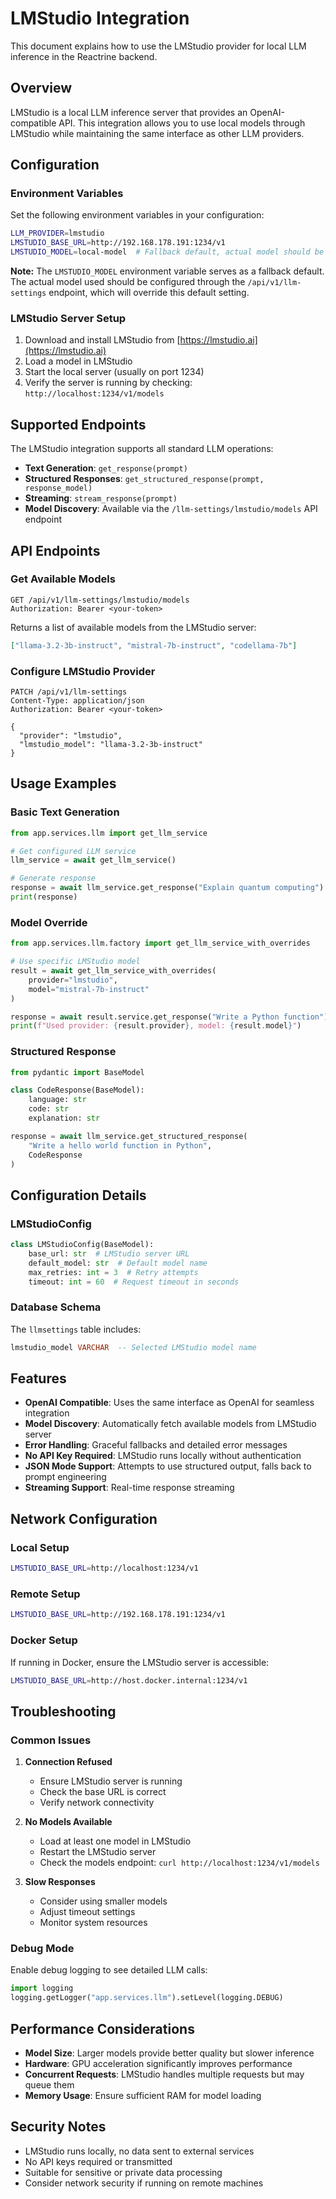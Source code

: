 # LMStudio Integration

This document explains how to use the LMStudio provider for local LLM inference in the Reactrine backend.

## Overview

LMStudio is a local LLM inference server that provides an OpenAI-compatible API. This integration allows you to use local models through LMStudio while maintaining the same interface as other LLM providers.

## Configuration

### Environment Variables

Set the following environment variables in your configuration:

```bash
LLM_PROVIDER=lmstudio
LMSTUDIO_BASE_URL=http://192.168.178.191:1234/v1
LMSTUDIO_MODEL=local-model  # Fallback default, actual model should be set via API
```

**Note:** The `LMSTUDIO_MODEL` environment variable serves as a fallback default. The actual model used should be configured through the `/api/v1/llm-settings` endpoint, which will override this default setting.

### LMStudio Server Setup

1. Download and install LMStudio from [https://lmstudio.ai](https://lmstudio.ai)
2. Load a model in LMStudio
3. Start the local server (usually on port 1234)
4. Verify the server is running by checking: `http://localhost:1234/v1/models`

## Supported Endpoints

The LMStudio integration supports all standard LLM operations:

- **Text Generation**: `get_response(prompt)`
- **Structured Responses**: `get_structured_response(prompt, response_model)`
- **Streaming**: `stream_response(prompt)`
- **Model Discovery**: Available via the `/llm-settings/lmstudio/models` API endpoint

## API Endpoints

### Get Available Models

```http
GET /api/v1/llm-settings/lmstudio/models
Authorization: Bearer <your-token>
```

Returns a list of available models from the LMStudio server:

```json
["llama-3.2-3b-instruct", "mistral-7b-instruct", "codellama-7b"]
```

### Configure LMStudio Provider

```http
PATCH /api/v1/llm-settings
Content-Type: application/json
Authorization: Bearer <your-token>

{
  "provider": "lmstudio",
  "lmstudio_model": "llama-3.2-3b-instruct"
}
```

## Usage Examples

### Basic Text Generation

```python
from app.services.llm import get_llm_service

# Get configured LLM service
llm_service = await get_llm_service()

# Generate response
response = await llm_service.get_response("Explain quantum computing")
print(response)
```

### Model Override

```python
from app.services.llm.factory import get_llm_service_with_overrides

# Use specific LMStudio model
result = await get_llm_service_with_overrides(
    provider="lmstudio",
    model="mistral-7b-instruct"
)

response = await result.service.get_response("Write a Python function")
print(f"Used provider: {result.provider}, model: {result.model}")
```

### Structured Response

```python
from pydantic import BaseModel

class CodeResponse(BaseModel):
    language: str
    code: str
    explanation: str

response = await llm_service.get_structured_response(
    "Write a hello world function in Python",
    CodeResponse
)
```

## Configuration Details

### LMStudioConfig

```python
class LMStudioConfig(BaseModel):
    base_url: str  # LMStudio server URL
    default_model: str  # Default model name
    max_retries: int = 3  # Retry attempts
    timeout: int = 60  # Request timeout in seconds
```

### Database Schema

The `llmsettings` table includes:

```sql
lmstudio_model VARCHAR  -- Selected LMStudio model name
```

## Features

- **OpenAI Compatible**: Uses the same interface as OpenAI for seamless integration
- **Model Discovery**: Automatically fetch available models from LMStudio server
- **Error Handling**: Graceful fallbacks and detailed error messages
- **No API Key Required**: LMStudio runs locally without authentication
- **JSON Mode Support**: Attempts to use structured output, falls back to prompt engineering
- **Streaming Support**: Real-time response streaming

## Network Configuration

### Local Setup

```bash
LMSTUDIO_BASE_URL=http://localhost:1234/v1
```

### Remote Setup

```bash
LMSTUDIO_BASE_URL=http://192.168.178.191:1234/v1
```

### Docker Setup

If running in Docker, ensure the LMStudio server is accessible:

```bash
LMSTUDIO_BASE_URL=http://host.docker.internal:1234/v1
```

## Troubleshooting

### Common Issues

1. **Connection Refused**

   - Ensure LMStudio server is running
   - Check the base URL is correct
   - Verify network connectivity

2. **No Models Available**

   - Load at least one model in LMStudio
   - Restart the LMStudio server
   - Check the models endpoint: `curl http://localhost:1234/v1/models`

3. **Slow Responses**
   - Consider using smaller models
   - Adjust timeout settings
   - Monitor system resources

### Debug Mode

Enable debug logging to see detailed LLM calls:

```python
import logging
logging.getLogger("app.services.llm").setLevel(logging.DEBUG)
```

## Performance Considerations

- **Model Size**: Larger models provide better quality but slower inference
- **Hardware**: GPU acceleration significantly improves performance
- **Concurrent Requests**: LMStudio handles multiple requests but may queue them
- **Memory Usage**: Ensure sufficient RAM for model loading

## Security Notes

- LMStudio runs locally, no data sent to external services
- No API keys required or transmitted
- Suitable for sensitive or private data processing
- Consider network security if running on remote machines
